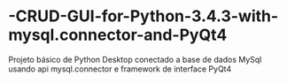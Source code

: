 # -CRUD-GUI-for-Python-3.4.3-with-mysql.connector-and-PyQt4
Projeto básico de Python Desktop conectado a base de dados MySql usando api mysql.connector e framework de interface PyQt4

